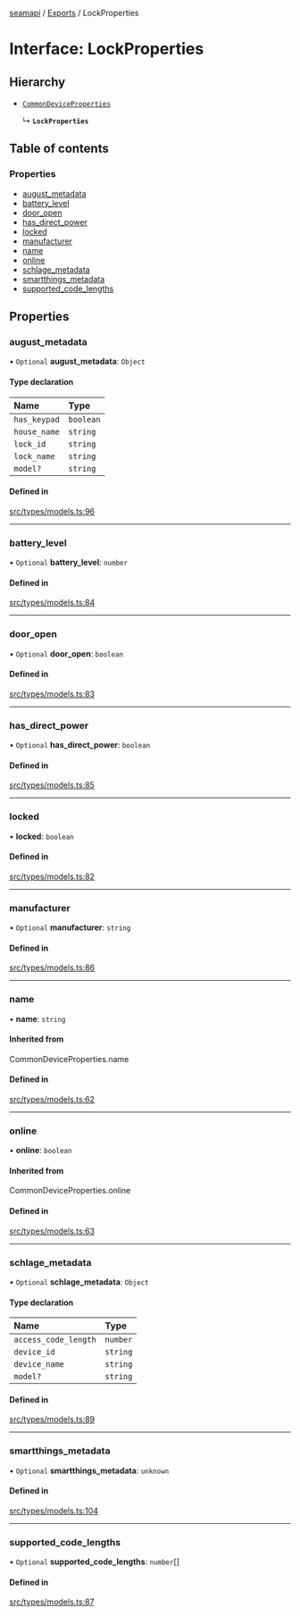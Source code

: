 [seamapi](../README.md) / [Exports](../modules.md) / LockProperties

# Interface: LockProperties

## Hierarchy

- [`CommonDeviceProperties`](../modules.md#commondeviceproperties)

  ↳ **`LockProperties`**

## Table of contents

### Properties

- [august\_metadata](LockProperties.md#august_metadata)
- [battery\_level](LockProperties.md#battery_level)
- [door\_open](LockProperties.md#door_open)
- [has\_direct\_power](LockProperties.md#has_direct_power)
- [locked](LockProperties.md#locked)
- [manufacturer](LockProperties.md#manufacturer)
- [name](LockProperties.md#name)
- [online](LockProperties.md#online)
- [schlage\_metadata](LockProperties.md#schlage_metadata)
- [smartthings\_metadata](LockProperties.md#smartthings_metadata)
- [supported\_code\_lengths](LockProperties.md#supported_code_lengths)

## Properties

### august\_metadata

• `Optional` **august\_metadata**: `Object`

#### Type declaration

| Name | Type |
| :------ | :------ |
| `has_keypad` | `boolean` |
| `house_name` | `string` |
| `lock_id` | `string` |
| `lock_name` | `string` |
| `model?` | `string` |

#### Defined in

[src/types/models.ts:96](https://github.com/seamapi/javascript/blob/main/src/types/models.ts#L96)

___

### battery\_level

• `Optional` **battery\_level**: `number`

#### Defined in

[src/types/models.ts:84](https://github.com/seamapi/javascript/blob/main/src/types/models.ts#L84)

___

### door\_open

• `Optional` **door\_open**: `boolean`

#### Defined in

[src/types/models.ts:83](https://github.com/seamapi/javascript/blob/main/src/types/models.ts#L83)

___

### has\_direct\_power

• `Optional` **has\_direct\_power**: `boolean`

#### Defined in

[src/types/models.ts:85](https://github.com/seamapi/javascript/blob/main/src/types/models.ts#L85)

___

### locked

• **locked**: `boolean`

#### Defined in

[src/types/models.ts:82](https://github.com/seamapi/javascript/blob/main/src/types/models.ts#L82)

___

### manufacturer

• `Optional` **manufacturer**: `string`

#### Defined in

[src/types/models.ts:86](https://github.com/seamapi/javascript/blob/main/src/types/models.ts#L86)

___

### name

• **name**: `string`

#### Inherited from

CommonDeviceProperties.name

#### Defined in

[src/types/models.ts:62](https://github.com/seamapi/javascript/blob/main/src/types/models.ts#L62)

___

### online

• **online**: `boolean`

#### Inherited from

CommonDeviceProperties.online

#### Defined in

[src/types/models.ts:63](https://github.com/seamapi/javascript/blob/main/src/types/models.ts#L63)

___

### schlage\_metadata

• `Optional` **schlage\_metadata**: `Object`

#### Type declaration

| Name | Type |
| :------ | :------ |
| `access_code_length` | `number` |
| `device_id` | `string` |
| `device_name` | `string` |
| `model?` | `string` |

#### Defined in

[src/types/models.ts:89](https://github.com/seamapi/javascript/blob/main/src/types/models.ts#L89)

___

### smartthings\_metadata

• `Optional` **smartthings\_metadata**: `unknown`

#### Defined in

[src/types/models.ts:104](https://github.com/seamapi/javascript/blob/main/src/types/models.ts#L104)

___

### supported\_code\_lengths

• `Optional` **supported\_code\_lengths**: `number`[]

#### Defined in

[src/types/models.ts:87](https://github.com/seamapi/javascript/blob/main/src/types/models.ts#L87)
